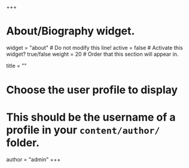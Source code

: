 +++
# About/Biography widget.
widget = "about"  # Do not modify this line!
active = false  # Activate this widget? true/false
weight = 20  # Order that this section will appear in.

title = ""

# Choose the user profile to display
# This should be the username of a profile in your `content/author/` folder.
author = "admin"
+++
